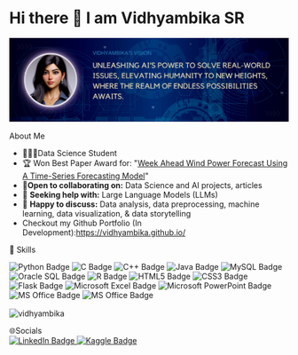 # Hi there 👋 I am Vidhyambika SR
![](https://github.com/Vidhyambika/Vidhyambika/blob/main/VIDHYAMBIKA'S%20VISION.png)


About Me

 - 👩🏻‍💻Data Science Student
 - 🏆 Won Best Paper Award for: "[Week Ahead Wind Power Forecast Using A Time-Series Forecasting Model](https://ieeexplore.ieee.org/abstract/document/10112685)"
- 👯**Open to collaborating on:** Data Science and AI projects, articles 
- 🤔 **Seeking help with:** Large Language Models (LLMs)
- 💬 **Happy to discuss:** Data analysis, data preprocessing, machine learning, data visualization, & data storytelling
- Checkout my Github Portfolio (In Development):https://vidhyambika.github.io/

🚀 Skills

<div id="badges">
 <img src="https://img.shields.io/badge/Python-14354C?style=for-the-badge&logo=python&logoColor=white" alt="Python Badge"/>
 <img src="https://img.shields.io/badge/C-00599C?style=for-the-badge&logo=c&logoColor=white" alt="C Badge"/>
 <img src="https://img.shields.io/badge/C%2B%2B-00599C?style=for-the-badge&logo=c%2B%2B&logoColor=white" alt="C++ Badge"/>
 <img src="https://img.shields.io/badge/Java-ED8B00?style=for-the-badge&logo=openjdk&logoColor=white" alt="Java Badge"/>
 <img src="https://img.shields.io/badge/mysql-%2300f.svg?style=for-the-badge&logo=mysql&logoColor=white" alt="MySQL Badge"/>
 <img src="https://img.shields.io/badge/Oracle-F80000?style=for-the-badge&logo=Oracle&logoColor=white" alt="Oracle SQL Badge"/>
 <img src="https://img.shields.io/badge/R-276DC3?style=for-the-badge&logo=r&logoColor=white" alt="R Badge"/>
 <img src="https://img.shields.io/badge/HTML5-E34F26?style=for-the-badge&logo=html5&logoColor=white" alt="HTML5 Badge"/> 
 <img src="https://img.shields.io/badge/CSS3-1572B6?style=for-the-badge&logo=css3&logoColor=white" alt="CSS3 Badge"/>
 <img src="https://img.shields.io/badge/Flask-000000?style=for-the-badge&logo=flask&logoColor=white" alt="Flask Badge"/>
 <img src="https://img.shields.io/badge/Microsoft_Excel-217346?style=for-the-badge&logo=microsoft-excel&logoColor=white" alt="Microsoft Excel Badge"/>
 <img src="https://img.shields.io/badge/Microsoft_PowerPoint-B7472A?style=for-the-badge&logo=microsoft-powerpoint&logoColor=white" alt="Microsoft PowerPoint Badge"/>
 <img src="https://img.shields.io/badge/Microsoft_Office-D83B01?style=for-the-badge&logo=microsoft-office&logoColor=white" alt="MS Office Badge"/>
 <img src="https://img.shields.io/badge/Microsoft_Word-2B579A?style=for-the-badge&logo=microsoft-word&logoColor=white" alt="MS Office Badge"/> 
</div>

<p><img align="center" src="https://github-readme-streak-stats.herokuapp.com/?user=vidhyambika&" alt="vidhyambika" /></p>
🌐Socials
  <div id="badges">
  <a href="https://www.linkedin.com/in/vidhyambika-sr/">
    <img src="https://img.shields.io/badge/LinkedIn-blue?style=for-the-badge&logo=linkedin&logoColor=white" alt="LinkedIn Badge"/>
  </a>
  <a href="https://www.kaggle.com/vidhyambikasr">
    <img src="https://img.shields.io/badge/Kaggle-20BEFF?style=for-the-badge&logo=Kaggle&logoColor=white" alt="Kaggle Badge"/>
  </a>
</div> 
  
